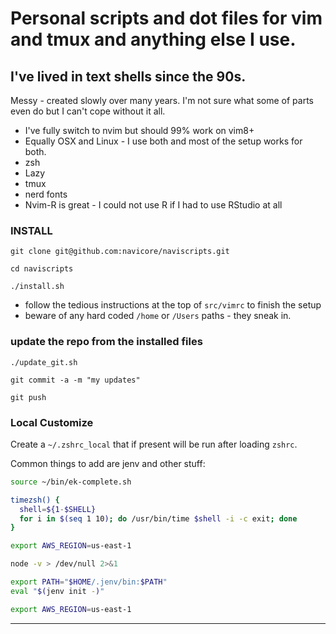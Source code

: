 Personal scripts and dot files for vim and tmux and anything else I use.
============

I've lived in text shells since the 90s.
------------

Messy - created slowly over many years.  I'm not sure what some of parts
even do but I can't cope without it all.

* I've fully switch to nvim but should 99% work on vim8+
* Equally OSX and Linux - I use both and most of the setup works for both.
* zsh
* Lazy
* tmux
* nerd fonts
* Nvim-R is great - I could not use R if I had to use RStudio at all


### INSTALL

`git clone git@github.com:navicore/naviscripts.git`

`cd naviscripts`

`./install.sh`

* follow the tedious instructions at the top of `src/vimrc` to finish the setup
* beware of any hard coded `/home` or `/Users` paths - they sneak in.

### update the repo from the installed files

`./update_git.sh`

`git commit -a -m "my updates"`

`git push`

### Local Customize

Create a `~/.zshrc_local` that if present will be run after loading `zshrc`.

Common things to add are jenv and other stuff:

```bash
source ~/bin/ek-complete.sh

timezsh() {
  shell=${1-$SHELL}
  for i in $(seq 1 10); do /usr/bin/time $shell -i -c exit; done
}

export AWS_REGION=us-east-1    

node -v > /dev/null 2>&1

export PATH="$HOME/.jenv/bin:$PATH"
eval "$(jenv init -)"

export AWS_REGION=us-east-1 
```

--------
